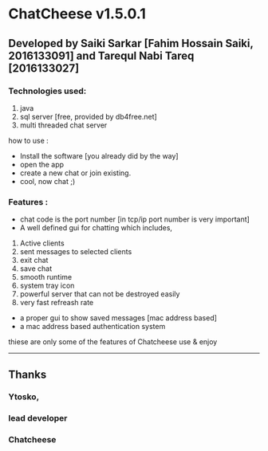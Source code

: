# ChatCheese v1.5.0.1

## Developed by Saiki Sarkar [Fahim Hossain Saiki, 2016133091] and Tarequl Nabi Tareq [2016133027]

### Technologies used:

1. java
2. sql server [free, provided by db4free.net]
3. multi threaded chat server

how to use : 

* Install the software [you already did by the way]
* open the app
* create a new chat or join existing.
* cool, now chat ;)

### Features : 

* chat code is the port number [in tcp/ip port number is very important]
* A well defined gui for chatting which includes,
                
1. Active clients
2. sent messages to selected clients
3. exit chat
4. save chat
5. smooth runtime
6. system tray icon
7. powerful server that can not be destroyed easily
8. very fast refreash rate

* a proper gui to show saved messages [mac address based]
* a mac address based authentication system


thiese are only some of the features of Chatcheese
use & enjoy
***


## Thanks
### Ytosko,
### lead developer
### Chatcheese
